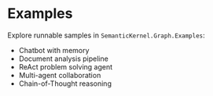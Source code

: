# Examples

Explore runnable samples in `SemanticKernel.Graph.Examples`:

- Chatbot with memory
- Document analysis pipeline
- ReAct problem solving agent
- Multi-agent collaboration
- Chain-of-Thought reasoning
